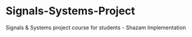 # Signals-Systems-Project
Signals &amp; Systems project course for students - Shazam Implementation
